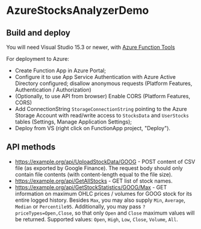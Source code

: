 # AzureStocksAnalyzerDemo

## Build and deploy

You will need Visual Studio 15.3 or newer, with [Azure Function Tools](https://marketplace.visualstudio.com/items?itemName=AndrewBHall-MSFT.AzureFunctionToolsforVisualStudio2017)

For deployment to Azure:

* Create Function App in Azure Portal;
* Configure it to use App Service Authentication with Azure Active Directory configured; disallow anonymous requests (Platform Features, Authentication / Authorization)
* (Optionally, to use API from browser) Enable CORS (Platform Features, CORS)
* Add ConnectionString `StorageConnectionString` pointing to the Azure Storage Account with read/write access to `StocksData` and `UserStocks` tables (Settings, Manage Application Settings);
* Deploy from VS (right click on FunctionApp project, "Deploy").

## API methods

* https://example.org/api/UploadStockData/GOOG - POST content of CSV file (as exported by Google Finance).
The request body should only contain file contents (with content-length equal to the file size).
* https://example.org/api/GetAllStocks - GET list of stock names.
* https://example.org/api/GetStockStatistics/GOOG/Max - GET information on maximum OHLC prices / volumes for GOOG stock for its entire logged history.
Besides `Max`, you may also supply `Min`, `Average`, `Median` or `Percentile95`.
Additionally, you may pass `?priceTypes=Open,Close`, so that only `Open` and `Close` maximum values will be returned.
Supported values: `Open`, `High`, `Low`, `Close`, `Volume`, `All`.
